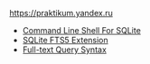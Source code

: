 https://praktikum.yandex.ru

* [Command Line Shell For SQLite](https://sqlite.org/cli.html)
* [SQLite FTS5 Extension](https://www.sqlite.org/fts5.html)
* [Full-text Query Syntax](https://www.sqlite.org/fts5.html#full_text_query_syntax)
